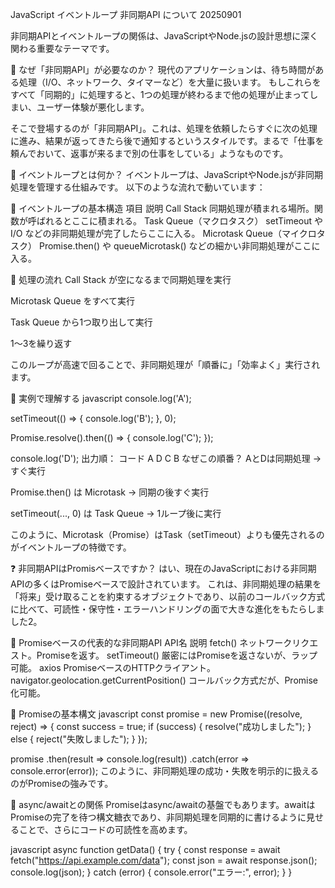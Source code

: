 JavaScript イベントループ 非同期API について 20250901

非同期APIとイベントループの関係は、JavaScriptやNode.jsの設計思想に深く関わる重要なテーマです。

🧠 なぜ「非同期API」が必要なのか？
現代のアプリケーションは、待ち時間がある処理（I/O、ネットワーク、タイマーなど）を大量に扱います。
もしこれらをすべて「同期的」に処理すると、1つの処理が終わるまで他の処理が止まってしまい、ユーザー体験が悪化します。

そこで登場するのが「非同期API」。これは、処理を依頼したらすぐに次の処理に進み、結果が返ってきたら後で通知するというスタイルです。まるで「仕事を頼んでおいて、返事が来るまで別の仕事をしている」ようなものです。

🔄 イベントループとは何か？
イベントループは、JavaScriptやNode.jsが非同期処理を管理する仕組みです。
以下のような流れで動いています：

🧩 イベントループの基本構造
項目	                            説明
Call Stack	                       同期処理が積まれる場所。関数が呼ばれるとここに積まれる。
Task Queue（マクロタスク）	        setTimeout や I/O などの非同期処理が完了したらここに入る。
Microtask Queue（マイクロタスク）	Promise.then() や queueMicrotask() などの細かい非同期処理がここに入る。

🔁 処理の流れ
Call Stack が空になるまで同期処理を実行

Microtask Queue をすべて実行

Task Queue から1つ取り出して実行

1〜3を繰り返す

このループが高速で回ることで、非同期処理が「順番に」「効率よく」実行されます。

🧪 実例で理解する
javascript
console.log('A');

setTimeout(() => {
  console.log('B');
}, 0);

Promise.resolve().then(() => {
  console.log('C');
});

console.log('D');
出力順：
コード
A
D
C
B
なぜこの順番？
AとDは同期処理 → すぐ実行

Promise.then() は Microtask → 同期の後すぐ実行

setTimeout(..., 0) は Task Queue → 1ループ後に実行

このように、Microtask（Promise）はTask（setTimeout）よりも優先されるのがイベントループの特徴です。

❓ 非同期APIはPromisベースですか？
はい、現在のJavaScriptにおける非同期APIの多くはPromiseベースで設計されています。
これは、非同期処理の結果を「将来」受け取ることを約束するオブジェクトであり、以前のコールバック方式に比べて、可読性・保守性・エラーハンドリングの面で大きな進化をもたらしました2。

🔧 Promiseベースの代表的な非同期API
API名	        説明
fetch()	        ネットワークリクエスト。Promiseを返す。
setTimeout()	厳密にはPromiseを返さないが、ラップ可能。
axios	        PromiseベースのHTTPクライアント。
navigator.geolocation.getCurrentPosition()	コールバック方式だが、Promise化可能。

🧪 Promiseの基本構文
javascript
const promise = new Promise((resolve, reject) => {
  const success = true;
  if (success) {
    resolve("成功しました");
  } else {
    reject("失敗しました");
  }
});

promise
  .then(result => console.log(result))
  .catch(error => console.error(error));
このように、非同期処理の成功・失敗を明示的に扱えるのがPromiseの強みです。

🧘 async/awaitとの関係
Promiseはasync/awaitの基盤でもあります。awaitはPromiseの完了を待つ構文糖衣であり、非同期処理を同期的に書けるように見せることで、さらにコードの可読性を高めます。

javascript
async function getData() {
  try {
    const response = await fetch("https://api.example.com/data");
    const json = await response.json();
    console.log(json);
  } catch (error) {
    console.error("エラー:", error);
  }
}